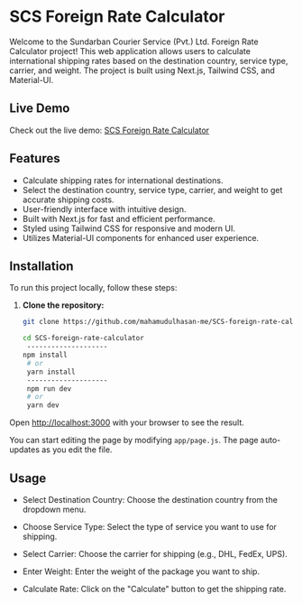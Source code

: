 # SCS Foreign Rate Calculator

Welcome to the Sundarban Courier Service (Pvt.) Ltd. Foreign Rate Calculator project! This web application allows users to calculate international shipping rates based on the destination country, service type, carrier, and weight. The project is built using Next.js, Tailwind CSS, and Material-UI.

## Live Demo

Check out the live demo: [SCS Foreign Rate Calculator](https://scs-foreign-rate-calculator.vercel.app/)

## Features

- Calculate shipping rates for international destinations.
- Select the destination country, service type, carrier, and weight to get accurate shipping costs.
- User-friendly interface with intuitive design.
- Built with Next.js for fast and efficient performance.
- Styled using Tailwind CSS for responsive and modern UI.
- Utilizes Material-UI components for enhanced user experience.

## Installation

To run this project locally, follow these steps:

1. **Clone the repository:**

   ```bash
   git clone https://github.com/mahamudulhasan-me/SCS-foreign-rate-calculator.git

   cd SCS-foreign-rate-calculator
    --------------------
   npm install
    # or
    yarn install
    --------------------
    npm run dev
    # or
    yarn dev
   ```

Open [http://localhost:3000](http://localhost:3000) with your browser to see the result.

You can start editing the page by modifying `app/page.js`. The page auto-updates as you edit the file.

## Usage

- Select Destination Country: Choose the destination country from the dropdown menu.

- Choose Service Type: Select the type of service you want to use for shipping.
- Select Carrier: Choose the carrier for shipping (e.g., DHL, FedEx, UPS).
- Enter Weight: Enter the weight of the package you want to ship.
- Calculate Rate: Click on the "Calculate" button to get the shipping rate.
